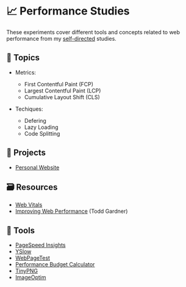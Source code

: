 # :chart_with_upwards_trend: Performance Studies

These experiments cover different tools and concepts related to web performance from my [self-directed](https://github.com/DanielBrito/self-learning) studies.

## :bookmark_tabs: Topics

- Metrics:
  - First Contentful Paint (FCP)
  - Largest Contentful Paint (LCP)
  - Cumulative Layout Shift (CLS)

- Techiques:
  - Defering
  - Lazy Loading
  - Code Splitting

## 🚀 Projects

- [Personal Website](https://danielbrito.github.io/)

## :card_file_box: Resources

- [Web Vitals](https://web.dev/i18n/pt/vitals/)
- [Improving Web Performance](https://docs.google.com/presentation/d/1GfEtDtaAQIv_VOggdmfNfJrf4Y2qQVkvt9zmvvwq8dw/edit) (Todd Gardner)

## :toolbox: Tools

- [PageSpeed Insights](https://developers.google.com/speed/pagespeed/insights/)
- [YSlow](http://yslow.org/)
- [WebPageTest](https://webpagetest.org/)
- [Performance Budget Calculator](https://www.performancebudget.io/)
- [TinyPNG](https://tinypng.com/)
- [ImageOptim](https://imageoptim.com/versions.html)
